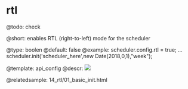 rtl
=============

@todo:
	check 


@short: enables RTL (right-to-left) mode for the scheduler
	

@type: boolen
@default: false
@example:
scheduler.config.rtl = true;
...
scheduler.init('scheduler_here',new Date(2018,0,1),"week");


@template:	api_config
@descr:
<img src="rtl.png"/>

@relatedsample:
14_rtl/01_basic_init.html



